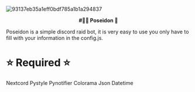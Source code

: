 ![93137eb35a1eff0bdf785a1b1a294837](https://user-images.githubusercontent.com/86504182/194375559-d0cb91b1-a3b9-4f76-afcc-cb3eaaa589d2.png)

<p align="center"><strong>
  #🧜‍♂ Poseidon 🧜‍
</strong></p>


Poseidon is a simple discord raid bot, it is very easy to use you only have to fill with your information in the config.js.



# ⭐ Required ⭐ 

Nextcord 
Pystyle 
Pynotifier
Colorama
Json
Datetime



